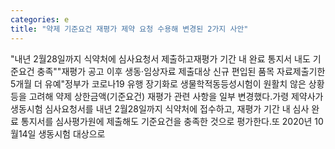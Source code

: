 ```yaml
---
categories: e
title: "약제 기준요건 재평가 제약 요청 수용해 변경된 2가지 사안"
---
```

"내년 2월28일까지 식약처에 심사요청서 제출하고재평가 기간 내 완료 통지서 내도 기준요건 충족""재평가 공고 이후 생동·임상자료 제출대상 신규 편입된 품목 자료제출기한 5개월 더 유예"정부가 코로나19 유행 장기화로 생물학적동등성시험이 원활치 않은 상황 등을 고려해 약제 상한금액(기준요건) 재평가 관련 사항을 일부 변경했다.가령 제약사가 생동시험 심사요청서를 내년 2월28일까지 식약처에 접수하고, 재평가 기간 내 심사 완료 통지서를 심사평가원에 제출해도 기준요건을 충족한 것으로 평가한다.또 2020년 10월14일 생동시험 대상으로